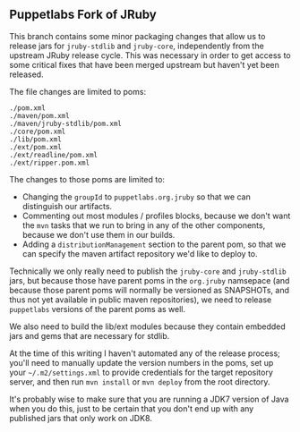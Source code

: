 ## Puppetlabs Fork of JRuby

This branch contains some minor packaging changes that allow us to release jars
for `jruby-stdlib` and `jruby-core`, independently from the upstream JRuby
release cycle.  This was necessary in order to get access to some critical fixes
that have been merged upstream but haven't yet been released.

The file changes are limited to poms:

```
./pom.xml
./maven/pom.xml
./maven/jruby-stdlib/pom.xml
./core/pom.xml
./lib/pom.xml
./ext/pom.xml
./ext/readline/pom.xml
./ext/ripper.pom.xml
```

The changes to those poms are limited to:

* Changing the `groupId` to `puppetlabs.org.jruby` so that we can distinguish our artifacts.
* Commenting out most modules / profiles blocks, because we don't want the `mvn` tasks that we
  run to bring in any of the other components, because we don't use them in our
  builds.
* Adding a `distributionManagement` section to the parent pom, so that we can specify
  the maven artifact repository we'd like to deploy to.

Technically we only really need to publish the `jruby-core` and `jruby-stdlib`
jars, but because those have parent poms in the `org.jruby` namsepace (and because
those parent poms will normally be versioned as SNAPSHOTs, and thus not yet
available in public maven repositories), we need to release `puppetlabs` versions
of the parent poms as well.

We also need to build the lib/ext modules because they contain embedded jars
and gems that are necessary for stdlib.

At the time of this writing I haven't automated any of the release process; you'll
need to manually update the version numbers in the poms, set up your
`~/.m2/settings.xml` to provide credentials for the target repository server,
and then run `mvn install` or `mvn deploy` from the root directory.

It's probably wise to make sure that you are running a JDK7 version of Java
when you do this, just to be certain that you don't end up with any published
jars that only work on JDK8.
